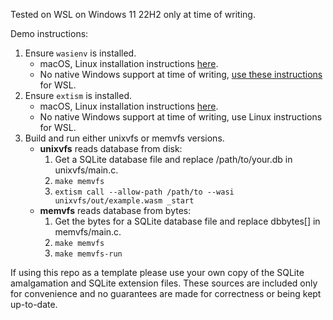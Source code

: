 Tested on WSL on Windows 11 22H2 only at time of writing.

Demo instructions:

1. Ensure `wasienv` is installed.
    - macOS, Linux installation instructions [here](https://github.com/wasienv/wasienv).
    - No native Windows support at time of writing, [use these instructions](https://medium.com/wasmer/wasienv-wasi-development-workflow-for-humans-1811d9a50345#:~:text=you%20can%20also%20install%20wasienv%20from%20source%20like%20this%3A) for WSL.
2. Ensure `extism` is installed.
    - macOS, Linux installation instructions [here](https://extism.org/docs/install/).
    - No native Windows support at time of writing, use Linux instructions for WSL.
3. Build and run either unixvfs or memvfs versions.
    - **unixvfs** reads database from disk:
      1. Get a SQLite database file and replace /path/to/your.db in unixvfs/main.c.
      2. `make memvfs`
      3. `extism call --allow-path /path/to --wasi unixvfs/out/example.wasm _start`
    - **memvfs** reads database from bytes:
      1. Get the bytes for a SQLite database file and replace dbbytes[] in memvfs/main.c.
      2. `make memvfs`
      3. `make memvfs-run`

If using this repo as a template please use your own copy of the SQLite amalgamation and SQLite extension files.
These sources are included only for convenience and no guarantees are made for correctness or being kept up-to-date.
